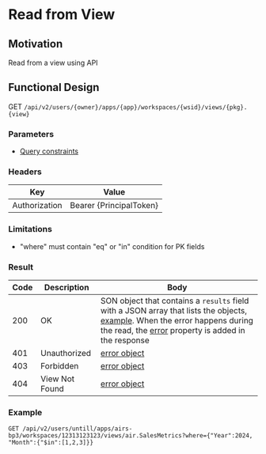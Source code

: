 # Read from View
## Motivation
Read from a view using API

## Functional Design
GET `/api/v2/users/{owner}/apps/{app}/workspaces/{wsid}/views/{pkg}.{view}`

### Parameters
- [Query constraints](request.md)

### Headers
| Key | Value |
| --- | --- |
| Authorization | Bearer {PrincipalToken} |

### Limitations
-  "where" must contain "eq" or "in" condition for PK fields

### Result
| Code | Description | Body |
| --- | --- | --- |
| 200 | OK | SON object that contains a `results` field with a JSON array that lists the objects, [example](query-constraints.md#response). When the error happens during the read, the [error](conventions.md#errors) property is added in the response |
| 401 | Unauthorized | [error object](conventions.md#errors) |
| 403 | Forbidden | [error object](conventions.md#errors) |
| 404 | View Not Found | [error object](conventions.md#errors) |

### Example
`GET /api/v2/users/untill/apps/airs-bp3/workspaces/12313123123/views/air.SalesMetrics?where={"Year":2024, "Month":{"$in":[1,2,3]}}`

